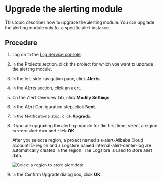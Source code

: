 # Upgrade the alerting module

This topic describes how to upgrade the alerting module. You can upgrade the alerting module only for a specific alert instance.

## Procedure

1.  Log on to the [Log Service console](https://sls.console.aliyun.com).

2.  In the Projects section, click the project for which you want to upgrade the alerting module.

3.  In the left-side navigation pane, click **Alerts**.

4.  In the Alerts section, click an alert.

5.  On the Alert Overview tab, click **Modify Settings**.

6.  In the Alert Configuration step, click **Next**.

7.  In the Notifications step, click **Upgrade**.

8.  If you are upgrading the alerting module for the first time, select a region to store alert data and click **OK**.

    After you select a region, a project named sls-alert-Alibaba Cloud account ID-region and a Logstore named internal-alert-center-log are automatically created in the region. The Logstore is used to store alert data.

    ![Select a region to store alert data](https://static-aliyun-doc.oss-accelerate.aliyuncs.com/assets/img/en-US/4720706261/p256845.png)

9.  In the Confirm Upgrade dialog box, click **OK**.


